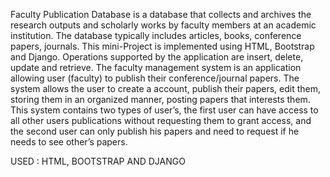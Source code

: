 Faculty Publication Database is a database that collects and archives the research outputs and scholarly works by faculty members at an academic institution. The database typically includes articles, books, conference papers, journals. This mini-Project is implemented using HTML, Bootstrap and Django. Operations supported by the application are insert, delete, update and retrieve. The faculty management system is an application allowing user (faculty) to publish their conference/journal papers. The system allows the user to create a account, publish their papers, edit them, storing them in an organized manner, posting papers that interests them. This system contains two types of user’s, the first user can have access to all other users publications without requesting them to grant access, and the second user can only publish his papers and need to request if he needs to see other’s papers.



USED : HTML, BOOTSTRAP AND DJANGO
